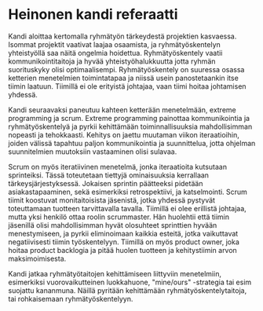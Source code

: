 # Heinonen kandi referaatti

Kandi aloittaa kertomalla ryhmätyön tärkeydestä projektien kasvaessa. Isommat projektit vaativat laajaa osaamista, ja ryhmätyöskentelyn yhteistyöllä saa näitä ongelmia hoidettua. Ryhmätyöskentely vaatii kommunikointitaitoja ja hyvää yhteistyöhalukkuutta jotta ryhmän suorituskyky olisi optimaalisempi. Ryhmätyöskentely on suuressa osassa ketterien menetelmien toimintatapaa ja niissä usein panostetaankin itse tiimin laatuun. Tiimillä ei ole erityistä johtajaa, vaan tiimi hoitaa johtamisen yhdessä.

Kandi seuraavaksi paneutuu kahteen ketterään menetelmään, extreme programming ja scrum. Extreme programming painottaa kommunikointia ja ryhmätyöskentelyä ja pyrkii kehittämään toiminnallisuuksia mahdollisimman nopeasti ja tehokkaasti. Kehitys on jaettu muutaman viikon iteraatioihin, joiden välissä tapahtuu paljon kommunikointia ja suunnittelua, jotta ohjelman suunnitelmien muutoksiin vastaaminen olisi sulavaa.

Scrum on myös iteratiivinen menetelmä, jonka iteraatioita kutsutaan sprinteiksi. Tässä toteutetaan tiettyjä ominaisuuksia kerrallaan tärkeysjärjestyksessä. Jokaisen sprintin päätteeksi pidetään asiakastapaaminen, sekä esimerkiksi retrospektiivi, ja katselmointi. Scrum tiimit koostuvat monitaitoisista jäsenistä, jotka yhdessä pystyvät toteuttamaan tuotteen tarvittavalla tavalla. Tiimillä ei olee erillistä johtajaa, mutta yksi henkilö ottaa roolin scrummaster. Hän huolehtii että tiimin jäsenillä olisi mahdollisimman hyvät olosuhteet sprinttien hyvään menestymiseen, ja pyrkii eliminoimaan kaikkia esteitä, jotka vaikuttavat negatiivisesti tiimin työskentelyyn. Tiimillä on myös product owner, joka hoitaa product backlogia ja pitää huolen tuotteen ja kehitystiimin arvon maksimoimisesta.

Kandi jatkaa ryhmätyötaitojen kehittämiseen liittyviin menetelmiin, esimerkiksi vuorovaikutteinen luokkahuone, "mine/ours" -strategia tai esim suojattu kananmuna. Näillä pyritään kehittämään ryhmätyöskentelytaitoja, tai rohkaisemaan ryhmätyöskentelyyn.